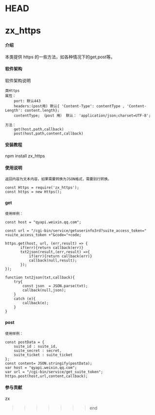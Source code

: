 HEAD
========================================================================================================================
# zx_https

#### 介绍
本类提供 https 的一些方法，如各种情况下的get,post等。

#### 软件架构
软件架构说明

    类Https
    属性：
        port: 默认443
        headers:(post用) 默认{ 'Content-Type': contentType , 'Content-Length': content.length};
        contentType; （post 用） 默认： 'application/json;charset=UTF-8';

    方法：
        get(host,path,callback)
        post(host,path,content,callback)

#### 安装教程

 npm install zx_https


#### 使用说明

    返回内容为文本内容，如果需要转换为JSON格式，需要别行转换。

    const Https = require('zx_https');
    const https = new Https();


#### get

    使用样例：

    const host = "qyapi.weixin.qq.com";

    const url = "/cgi-bin/service/getuserinfo3rd?suite_access_token=" +suite_access_token +"&code="+code;

    https.get(host, url, (err,result) => {
           if(err){return callback(err)}
           txt2json(result,(err,result) =>{
               if(err){return callback(err)}
               callback(null,result);
           });
    });

    function txt2json(txt,callback){
        try{
            const json  = JSON.parse(txt);
            callback(null,json);
        }
        catch (e){
            callback(e);
        }
    }

#### post

    使用样例：

    const postData = {
        suite_id : suite_id,
        suite_secret : secret,
        suite_ticket : suite_ticket
    };
    const content= JSON.stringify(postData);
    var host = "qyapi.weixin.qq.com";
    var url = "/cgi-bin/service/get_suite_token";
    https.post(host,url,content,callback);

#### 参与贡献

zx


>>>>>>> end
